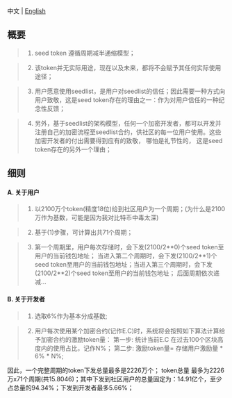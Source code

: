 中文 | [English](incentive_en.md)
## 概要
> 1. seed token 遵循周期减半通缩模型；

> 2. 该token并无实际用途，现在以及未来，都将不会赋予其任何实际使用途径；

> 3. 用户愿意使用seedlist，是用户对seedlist的信任；因此需要一种方式向用户致敬，这是seed token存在的理由之一：作为对用户信任的一种纪念性反馈；

> 4. 另外，基于seedlist的架构模型，任何一个加密开发者，都可以开发并注册自己的加密流程至seedlist合约，供社区的每一位用户使用。这些加密开发者的付出需要得到应有的致敬，
> 哪怕是礼节性的， 这是seed token存在的另外一个理由；

## 细则
#### A. 关于用户
> 1. 以2100万个token(精度18位)给到社区用户为一个周期；(为什么是2100万作为基数，可能是因为我对比特币中毒太深)

> 2. 基于(1)步骤，可计算出共71个周期；

> 3. 第一个周期里，用户每次存储时，会下发(2100/2\*\*0)个seed token至用户的当前钱包地址； 当进入第二个周期时，会下发(2100/2\*\*1)个seed token至用户的当前钱包地址；当进入第三个周期时，会下发(2100/2\*\*2)个seed token至用户的当前钱包地址；
后面周期依次递减...

#### B. 关于开发者
> 1. 选取6%作为基本分成基数;

> 2. 用户每次使用某个加密合约(记作E.C)时，系统将会按照如下算法计算给予加密合约的激励token量：
> 第一步: 统计当前E.C 在过去100个区块高度内的使用占比，记作N%；
> 第二步: 激励token量= 存储用户激励量 \* 6% \* N%; 

因此，一个完整周期的token下发总量最多是2226万个； token总量 最多为2226万x71个周期(共15.8046)；其中下发到社区用户的总量固定为：14.91亿个，至少占总量的94.34%；下发到开发者最多5.66%；